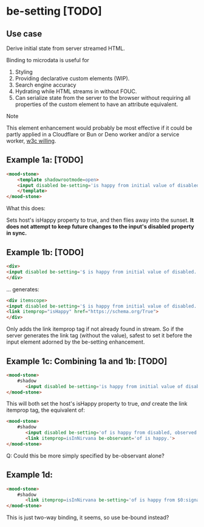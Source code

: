 # be-setting [TODO]

## Use case

Derive initial state from server streamed HTML.

Binding to microdata is useful for

1.  Styling
2.  Providing declarative custom elements (WIP).
3.  Search engine accuracy
4.  Hydrating while HTML streams in without FOUC.
5.  Can serialize state from the server to the browser without requiring all properties of the custom element to have an attribute equivalent.

> [!Note]
> This element enhancement would probably be most effective if it could be partly applied in a Cloudflare or Bun or Deno worker and/or a service worker, [w3c willing](https://github.com/whatwg/dom/issues/1222). 

## Example 1a: [TODO]

```html
<mood-stone>
    <template shadowrootmode=open>
    <input disabled be-setting='is happy from initial value of disabled.'>
    </template>
</mood-stone>
```

What this does:

Sets host's isHappy property to true, and then flies away into the sunset.  **It does not attempt to keep future changes to the input's disabled property in sync.**

## Example 1b: [TODO]

```html
<div>
<input disabled be-setting='$ is happy from initial value of disabled.'>
</div>
```

... generates:

```html
<div itemscope>
<input disabled be-setting='$ is happy from initial value of disabled.'>
<link itemprop="isHappy" href="https://schema.org/True">
</div>
```

Only adds the link itemprop tag if not already found in stream.  So if the server generates the link tag (without the value), safest to set it before the input element adorned by the be-setting enhancement.

## Example 1c:  Combining 1a and 1b: [TODO]

```html
<mood-stone>
    #shadow
       <input disabled be-setting='is happy from initial value of disabled, observed by $ is in nirvana.'>
</mood-stone>
```

This will both set the host's isHappy property to true, *and* create the link itemprop tag, the equivalent of:

```html
<mood-stone>
    #shadow
       <input disabled be-setting='of is happy from disabled, observed by $ is in nirvana.'>
       <link itemprop=isInNirvana be-observant='of is happy.'>
</mood-stone>
```

Q:  Could this be more simply specified by be-observant alone?

## Example 1d:  

```html
<mood-stone>
    #shadow
       <link itemprop=isInNirvana be-setting='of is happy from $0:signalValue, observed by $ is in nirvana.'>
</mood-stone>
```

This is just two-way binding, it seems, so use be-bound instead?
